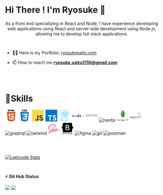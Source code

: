 # Hi There ! I'm Ryosuke 👋

<p align="center">As a front end specializing in React and Node, I have experience developing web applications using React and server-side development using Node.js, allowing me to develop full stack applications.<p/>
<br/>

- 👨‍💻 Here is my Portfolio: [ryosukesaito.com](https://ryosukesaito-portfolio.vercel.app/)

- 📫 How to reach me **ryosuke.saito3110@gmail.com**

<br/>
<br/>

# 💫Skills

<p align="left"> 
<img src="https://raw.githubusercontent.com/devicons/devicon/master/icons/html5/html5-original-wordmark.svg" alt="html5" width="40" height="40"/> 
<img src="https://raw.githubusercontent.com/devicons/devicon/master/icons/css3/css3-original-wordmark.svg" alt="css3" width="40" height="40"/> 
<img src="https://raw.githubusercontent.com/devicons/devicon/master/icons/javascript/javascript-original.svg" alt="javascript" width="40" height="40"/> 
<img src="https://raw.githubusercontent.com/devicons/devicon/master/icons/typescript/typescript-original.svg" alt="typescript" width="40" height="40"/> 
<img src="https://raw.githubusercontent.com/devicons/devicon/master/icons/react/react-original-wordmark.svg" alt="react" width="40" height="40"/> 
<img src="https://raw.githubusercontent.com/devicons/devicon/master/icons/nodejs/nodejs-original-wordmark.svg" alt="nodejs" width="40" height="40"/> 
<img src="https://raw.githubusercontent.com/devicons/devicon/master/icons/express/express-original-wordmark.svg" alt="express" width="40" height="40"/> 
<img src="https://cdn.worldvectorlogo.com/logos/nextjs-2.svg" alt="nextjs" width="40" height="40"/> 
<img src="https://raw.githubusercontent.com/devicons/devicon/master/icons/mongodb/mongodb-original-wordmark.svg" alt="mongodb" width="40" height="40"/> 
<img src="https://raw.githubusercontent.com/devicons/devicon/master/icons/mysql/mysql-original-wordmark.svg" alt="mysql" width="40" height="40"/> 
<img src="https://www.vectorlogo.zone/logos/graphql/graphql-icon.svg" alt="graphql" width="40" height="40"/> 
<img src="https://www.vectorlogo.zone/logos/tailwindcss/tailwindcss-icon.svg" alt="tailwind" width="40" height="40"/> 
<img src="https://raw.githubusercontent.com/devicons/devicon/master/icons/sass/sass-original.svg" alt="sass" width="40" height="40"/> 
<img src="https://raw.githubusercontent.com/devicons/devicon/master/icons/bootstrap/bootstrap-plain-wordmark.svg" alt="bootstrap" width="40" height="40"/> 
<img src="https://www.vectorlogo.zone/logos/figma/figma-icon.svg" alt="figma" width="40" height="40"/> 
<img src="https://www.vectorlogo.zone/logos/git-scm/git-scm-icon.svg" alt="git" width="40" height="40"/> 
<img src="https://www.vectorlogo.zone/logos/getpostman/getpostman-icon.svg" alt="postman" width="40" height="40"/> 
 </p>

<br/>
<br/>

[![Leetcode Stats](https://leetcard.jacoblin.cool/ryoosukesaito)](https://leetcode.com/ryoosukesaito/)

<br/>

<b>⚡ Git Hub Status</b>

<p>
<!-- GitHub Stats -->
<img height="180em" src="https://github-readme-stats.vercel.app/api?username=ryoosukesaito&show_icons=true&hide_border=true&theme=dark" />
<!-- Most Used Languages -->
<img height="180em" src="https://github-readme-stats.vercel.app/api/top-langs/?username=ryoosukesaito&exclude_repo=KNN-Image-Classification&show_icons=true&hide_border=true&layout=compact&langs_count=8&theme=dark"/>
</p>
